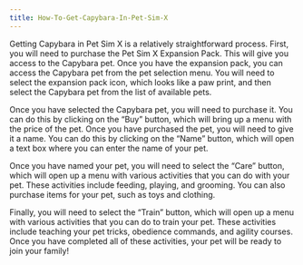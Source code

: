 ```yaml
---
title: How-To-Get-Capybara-In-Pet-Sim-X
---
```


Getting Capybara in Pet Sim X is a relatively straightforward process. First, you will need to purchase the Pet Sim X Expansion Pack. This will give you access to the Capybara pet. Once you have the expansion pack, you can access the Capybara pet from the pet selection menu. You will need to select the expansion pack icon, which looks like a paw print, and then select the Capybara pet from the list of available pets. 

Once you have selected the Capybara pet, you will need to purchase it. You can do this by clicking on the “Buy” button, which will bring up a menu with the price of the pet. Once you have purchased the pet, you will need to give it a name. You can do this by clicking on the “Name” button, which will open a text box where you can enter the name of your pet. 

Once you have named your pet, you will need to select the “Care” button, which will open up a menu with various activities that you can do with your pet. These activities include feeding, playing, and grooming. You can also purchase items for your pet, such as toys and clothing. 

Finally, you will need to select the “Train” button, which will open up a menu with various activities that you can do to train your pet. These activities include teaching your pet tricks, obedience commands, and agility courses. Once you have completed all of these activities, your pet will be ready to join your family!